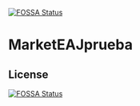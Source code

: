 [![FOSSA Status](https://app.fossa.com/api/projects/git%2Bgithub.com%2FPieroDiangheloZegarraQuiroz%2FMarketEAJprueba.svg?type=shield)](https://app.fossa.com/projects/git%2Bgithub.com%2FPieroDiangheloZegarraQuiroz%2FMarketEAJprueba?ref=badge_shield)

# MarketEAJprueba

## License
[![FOSSA Status](https://app.fossa.com/api/projects/git%2Bgithub.com%2FPieroDiangheloZegarraQuiroz%2FMarketEAJprueba.svg?type=large)](https://app.fossa.com/projects/git%2Bgithub.com%2FPieroDiangheloZegarraQuiroz%2FMarketEAJprueba?ref=badge_large)